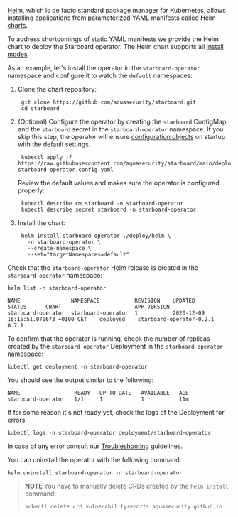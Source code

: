 [Helm][helm], which is de facto standard package manager for Kubernetes, allows
installing applications from parameterized YAML manifests called Helm [charts][helm-charts].

To address shortcomings of static YAML manifests we provide the Helm chart to
deploy the Starboard operator. The Helm chart supports all [install modes](./../configuration.md#install-modes).

As an example, let's install the operator in the `starboard-operator` namespace and
configure it to watch the `default` namespaces:

1. Clone the chart repository:

        git clone https://github.com/aquasecurity/starboard.git
        cd starboard

2. (Optional) Configure the operator by creating the `starboard` ConfigMap and
   the `starboard` secret in the `starboard-operator` namespace. If you skip
   this step, the operator will ensure [configuration objects](./../../configuration.md)
   on startup with the default settings.

        kubectl apply -f https://raw.githubusercontent.com/aquasecurity/starboard/main/deploy/static/05-starboard-operator.config.yaml
   Review the default values and makes sure the operator is configured properly:

        kubectl describe cm starboard -n starboard-operator
        kubectl describe secret starboard -n starboard-operator

3. Install the chart:

        helm install starboard-operator ./deploy/helm \
          -n starboard-operator \
          --create-namespace \
          --set="targetNamespaces=default"

Check that the `starboard-operator` Helm release is created in the `starboard-operator`
namespace:

```
helm list -n starboard-operator
```

```text
NAME              	NAMESPACE         	REVISION	UPDATED                             	STATUS  	CHART                   	APP VERSION
starboard-operator	starboard-operator	1       	2020-12-09 16:15:51.070673 +0100 CET	deployed	starboard-operator-0.2.1	0.7.1
```

To confirm that the operator is running, check the number of replicas created by
the `starboard-operator` Deployment in the `starboard-operator` namespace:

    kubectl get deployment -n starboard-operator

You should see the output similar to the following:

    NAME                 READY   UP-TO-DATE   AVAILABLE   AGE
    starboard-operator   1/1     1            1           11m

If for some reason it's not ready yet, check the logs of the Deployment for
errors:

    kubectl logs -n starboard-operator deployment/starboard-operator

In case of any error consult our [Troubleshooting](./../../troubleshooting.md) guidelines.

You can uninstall the operator with the following command:

    helm uninstall starboard-operator -n starboard-operator

> **NOTE** You have to manually delete CRDs created by the `helm install` command:
>
>     kubectl delete crd vulnerabilityreports.aquasecurity.github.io

[helm]: https://helm.sh/
[helm-charts]: https://helm.sh/docs/topics/charts/
